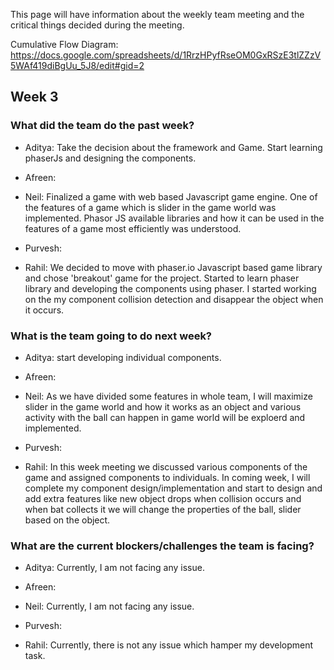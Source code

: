 This page will have information about the weekly team meeting and the critical things decided during the meeting.

Cumulative Flow Diagram: https://docs.google.com/spreadsheets/d/1RrzHPyfRseOM0GxRSzE3tlZZzV5WAf419diBgUu_5J8/edit#gid=2

## Week 3

### What did the team do the past week?
* Aditya: Take the decision about the framework and Game. Start learning phaserJs and designing the components. 

* Afreen: 

* Neil: Finalized a game with web based Javascript game engine. One of the features of a game which is slider in the game world was implemented. Phasor JS available libraries and how it can be used in the features of a game most efficiently was understood.

* Purvesh: 

* Rahil: We decided to move with phaser.io Javascript based game library and chose 'breakout' game for the project. Started to learn phaser library and developing the components using phaser. I started working on the my component collision detection and disappear the object when it occurs.

### What is the team going to do next week?
* Aditya:  start developing individual components. 

* Afreen: 

* Neil: As we have divided some features in whole team, I will maximize slider in the game world and how it works as an object and various activity with the ball can happen in game world will be exploerd and implemented.

* Purvesh: 

* Rahil: In this week meeting we discussed various components of the game and assigned components to individuals. In coming week, I will complete my component design/implementation and start to design and add extra features like new object drops when collision occurs and when bat collects it we will change the properties of the ball, slider based on the object.

### What are the current blockers/challenges the team is facing?
* Aditya: Currently, I am not facing any issue.

* Afreen: 

* Neil: Currently, I am not facing any issue.

* Purvesh: 

* Rahil: Currently, there is not any issue which hamper my development task.
